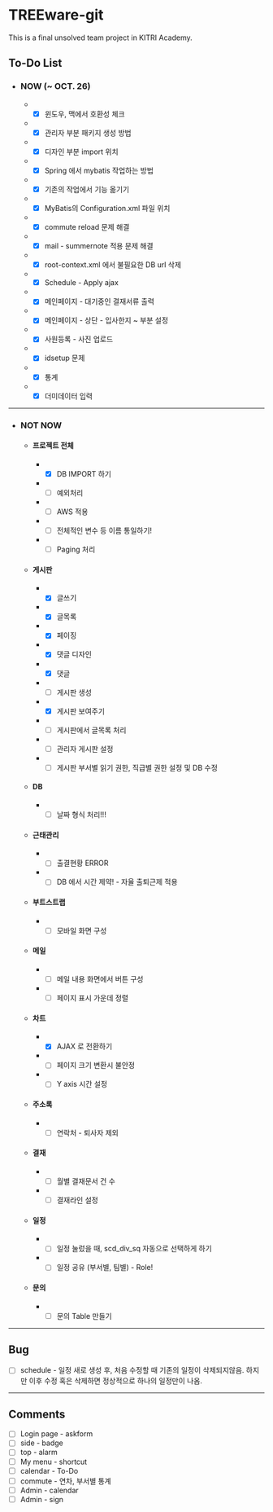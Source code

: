 # TREEware-git

This is a final unsolved team project in KITRI Academy.

## To-Do List

  - ### NOW (~ OCT. 26)
    - - [x] 윈도우, 맥에서 호환성 체크
    - - [x] 관리자 부분 패키지 생성 방법
    - - [x] 디자인 부분 import 위치
    - - [x] Spring 에서 mybatis 작업하는 방법
    - - [x] 기존의 작업에서 기능 옮기기
    - - [x] MyBatis의 Configuration.xml 파일 위치
    - - [x] commute reload 문제 해결
    - - [x] mail - summernote 적용 문제 해결
    - - [x] root-context.xml 에서 불필요한 DB url 삭제
    - - [x] Schedule - Apply ajax
    - - [x] 메인페이지 - 대기중인 결재서류 출력
    - - [x] 메인페이지 - 상단 - 입사한지 ~ 부분 설정
    - - [x] 사원등록 - 사진 업로드
    - - [x] idsetup 문제
    - - [x] 통계
    - - [x] 더미데이터 입력

---

  - ### NOT NOW

    - #### 프로젝트 전체
      - - [x] DB IMPORT 하기
      - - [ ] 예외처리
      - - [ ] AWS 적용
      - - [ ] 전체적인 변수 등 이름 통일하기!
      - - [ ] Paging 처리
    - #### 게시판
      - - [x] 글쓰기
      - - [x] 글목록
      - - [x] 페이징
      - - [x] 댓글 디자인
      - - [x] 댓글
      - - [ ] 게시판 생성
      - - [x] 게시판 보여주기
      - - [ ] 게시판에서 글목록 처리
      - - [ ] 관리자 게시판 설정
      - - [ ] 게시판 부서별 읽기 권한, 직급별 권한 설정 및 DB 수정
    - #### DB
      - - [ ] 날짜 형식 처리!!!
    - #### 근태관리
      - - [ ] 출결현황 ERROR
      - - [ ] DB 에서 시간 제약! - 자율 출퇴근제 적용
    - #### 부트스트랩
      - - [ ] 모바일 화면 구성
    - #### 메일
      - - [ ] 메일 내용 화면에서 버튼 구성
      - - [ ] 페이지 표시 가운데 정렬
    - #### 차트
      - - [x] AJAX 로 전환하기
      - - [ ] 페이지 크기 변환시 불안정
      - - [ ] Y axis 시간 설정
    - #### 주소록
      - - [ ] 연락처 - 퇴사자 제외
    - #### 결재
      - - [ ] 월별 결재문서 건 수
      - - [ ] 결재라인 설정
    - #### 일정
      - - [ ] 일정 눌렀을 때, scd_div_sq 자동으로 선택하게 하기
      - - [ ] 일정 공유 (부서별, 팀별) - Role!
    - #### 문의
      - - [ ] 문의 Table 만들기

---

## Bug

- [ ] schedule - 일정 새로 생성 후, 처음 수정할 때 기존의 일정이 삭제되지않음. 하지만 이후 수정 혹은 삭제하면 정상적으로 하나의 일정만이 나옴.

---

## Comments

- [ ] Login page - askform
- [ ] side - badge
- [ ] top - alarm
- [ ] My menu - shortcut
- [ ] calendar - To-Do
- [ ] commute - 연차, 부서별 통계
- [ ] Admin - calendar
- [ ] Admin - sign
